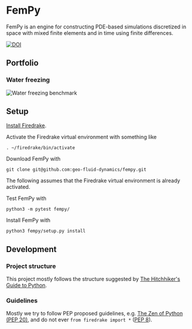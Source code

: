 # FemPy
FemPy is an engine for constructing PDE-based simulations 
discretized in space with mixed finite elements
and in time using finite differences.

[![DOI](https://zenodo.org/badge/157389237.svg)](https://zenodo.org/badge/latestdoi/157389237)


## Portfolio

### Water freezing
![Water freezing benchmark](https://github.com/geo-fluid-dynamics/fempy-docs/blob/master/WaterFreezing.gif?raw=true)


## Setup
[Install Firedrake](https://www.firedrakeproject.org/download.html).

Activate the Firedrake virtual environment with something like

    . ~/firedrake/bin/activate
    
Download FemPy with 

    git clone git@github.com:geo-fluid-dynamics/fempy.git

The following assumes that the Firedrake virtual environment is already activated.

Test FemPy with

    python3 -m pytest fempy/

Install FemPy with

    python3 fempy/setup.py install
    
    
## Development

### Project structure
This project mostly follows the structure suggested by [The Hitchhiker's Guide to Python](http://docs.python-guide.org/en/latest/).


### Guidelines
Mostly we try to follow PEP proposed guidelines, e.g. [The Zen of Python (PEP 20)](https://www.python.org/dev/peps/pep-0020/), and do not ever `from firedrake import *` ([PEP 8](https://www.python.org/dev/peps/pep-0008/)).
